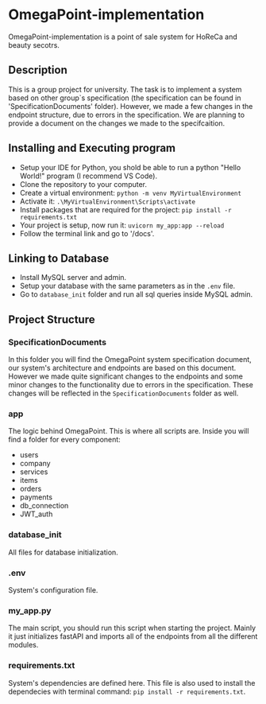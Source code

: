 # OmegaPoint-implementation
OmegaPoint-implementation is a point of sale system for HoReCa and beauty secotrs.

## Description
This is a group project for university. The task is to implement a system based on other group`s specification (the specification can be found in 'SpecificationDocuments' folder). However, we made a few changes in the endpoint structure, due to errors in the specification. We are planning to provide a document on the changes we made to the specifcaition.

## Installing and Executing program

* Setup your IDE for Python, you shold be able to run a python "Hello World!" program (I recommend VS Code).
* Clone the repository to your computer.
* Create a virtual environment: `python -m venv MyVirtualEnvironment`
* Activate it: `.\MyVirtualEnvironment\Scripts\activate`
* Install packages that are required for the project: `pip install -r requirements.txt`
* Your project is setup, now run it: `uvicorn my_app:app --reload`
* Follow the terminal link and go to '/docs'.

## Linking to Database

* Install MySQL server and admin.
* Setup your database with the same parameters as in the `.env` file.
* Go to `database_init` folder and run all sql queries inside MySQL admin.

## Project Structure

### SpecificationDocuments
In this folder you will find the OmegaPoint system specification document, our system's architecture and endpoints are based on this document. However we made quite significant changes to the endpoints and some minor changes to the functionality due to errors in the specification. These changes will be reflected in the `SpecificationDocuments` folder as well.

### app
The logic behind OmegaPoint. This is where all scripts are. Inside you will find a folder for every component:
* users
* company
* services
* items
* orders
* payments
* db_connection
* JWT_auth

### database_init
All files for database initialization.

### .env
System's configuration file.

### my_app.py
The main script, you should run this script when starting the project. Mainly it just initializes fastAPI and imports all of the endpoints from all the different modules.

### requirements.txt
System's dependencies are defined here. This file is also used to install the dependecies with terminal command: `pip install -r requirements.txt`.
